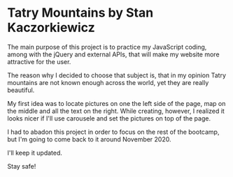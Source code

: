 # Tatry Mountains by Stan Kaczorkiewicz


The main purpose of this project is to practice my JavaScript coding, among with the jQuery and external APIs,
that will make my website more attractive for the user.

The reason why I decided to choose that subject is, that in my opinion Tatry mountains are not known enough 
across the world, yet they are really beautiful.

My first idea was to locate pictures on one the left side of the page, map on the middle and all the text on the right.
While creating, however, I realized it looks nicer if I'll use carousele and set the pictures on top of the page.


I had to abadon this project in order to focus on the rest of the bootcamp, but I'm going to come back to it around November 2020.

I'll keep it updated.

Stay safe! 